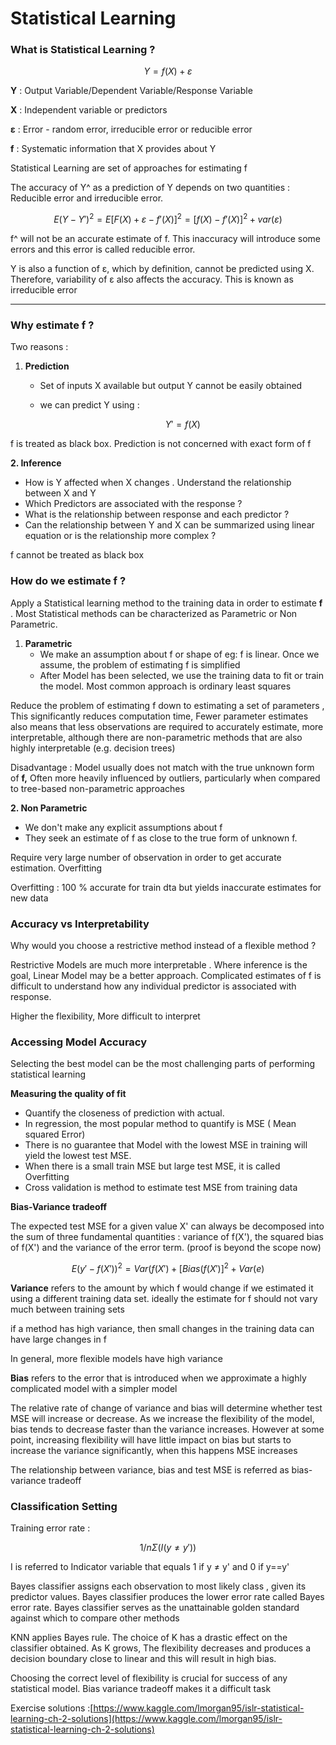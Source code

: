 # Statistical Learning

### **What is Statistical Learning ?**

$$Y = f(X) + ε$$

**Y** : Output Variable/Dependent Variable/Response Variable

**X** : Independent variable or predictors

**ε** : Error - random error, irreducible error or reducible error

**f** : Systematic information that X provides about Y  

Statistical Learning are set of approaches for estimating f 

The accuracy of Y^ as a prediction of Y depends on two quantities : Reducible error and irreducible error.

$$E(Y - Y')^2 = E[F(X) + ε- f'(X)]^2 = [f(X) - f'(X)]^2 + var(ε)$$

f^ will not be an accurate estimate of f. This inaccuracy will introduce some errors and this error is called reducible error.

Y is also a function of ε, which by definition, cannot be predicted using X. Therefore, variability of ε also affects the accuracy. This is known as irreducible error

---

### **Why estimate f ?**

Two reasons :

1. **Prediction**
    - Set of inputs X available but output Y cannot be easily obtained
    - we can predict Y using :

        $$Y' = f(X)$$

f is treated as black box. Prediction is not concerned with exact form of f

**2.  Inference**

- How is Y affected when X changes . Understand the relationship between X and Y
- Which Predictors are associated with the response ?
- What is the relationship between response and each predictor ?
- Can the relationship between Y and X can be summarized using linear equation or is the relationship more complex ?

f cannot be treated as black box

### How do we estimate f ?

Apply a Statistical learning method to the training data in order to estimate **f** .  Most Statistical methods can be characterized as Parametric or Non Parametric.

1. **Parametric**
    - We make an assumption about f or shape of eg: f is linear. Once we assume, the problem of estimating f is simplified
    - After Model has been selected, we use the training data to fit or train the model. Most common approach is ordinary least squares

Reduce the problem of estimating f down to estimating a set of parameters , This significantly reduces computation time, Fewer parameter estimates also means that less observations are required to accurately estimate, more interpretable, although there are non-parametric methods that are also highly interpretable (e.g. decision trees)

Disadvantage : Model usually does not match with the true unknown form of **f,** Often more heavily influenced by outliers, particularly when compared to tree-based non-parametric approaches

**2. Non Parametric**

- We don't make any explicit assumptions about f
- They seek an estimate of f as close to the true form of unknown f.

Require very large number of observation in order to get accurate estimation. Overfitting

Overfitting : 100 % accurate for train dta but yields inaccurate estimates for new data

### Accuracy vs Interpretability

Why would you choose a restrictive method instead of a flexible method ? 

Restrictive Models are much more interpretable . Where inference is the goal, Linear Model may be a better approach. Complicated estimates of f is difficult to understand how any individual predictor is associated with response.

Higher the flexibility, More difficult to interpret

### Accessing Model Accuracy

Selecting the best model can be the most challenging parts of performing statistical learning

**Measuring the quality of fit**

- Quantify the closeness of prediction with actual.
- In regression, the most popular method to quantify is MSE ( Mean squared Error)
- There is no guarantee that Model with the lowest MSE in training will yield the lowest test MSE.
- When there is a small train MSE but large test MSE, it is called Overfitting
- Cross validation is method to estimate test MSE from training data

**Bias-Variance tradeoff**

The expected test MSE for a given value X' can always be decomposed into the sum of three fundamental quantities :  variance of f(X'), the squared bias of f(X') and the variance of the error term. (proof is beyond the scope now)

$$E(y'-f(X'))^2 = Var(f(X')+ [Bias(f(X')]^2+Var(e)$$

**Variance** refers to the amount by which f would change if we estimated it using a different training data set. ideally the estimate for f should not vary much between training sets

if a method has high variance, then small changes in the training data can have large changes in f

In general, more flexible models have high variance

**Bias** refers to the error that is introduced when we approximate a highly complicated model with a simpler model

 

The relative rate of change of variance and bias will determine whether test MSE will increase or decrease. As we increase the flexibility of the model, bias tends to decrease faster than the variance increases. However at some point, increasing flexibility will have little impact on bias but starts to increase the variance significantly, when this happens MSE increases

The relationship between variance, bias and test MSE is referred as bias-variance tradeoff

### Classification Setting

Training error rate :

$$1/nΣ(I(y≠y'))$$

I is referred to Indicator variable that equals 1 if y ≠ y' and 0 if y==y'

Bayes classifier assigns each observation to most likely class , given its predictor values. Bayes classifier produces the lower error rate called Bayes error rate. Bayes classifier serves as the unattainable golden standard against which to compare other methods

KNN applies Bayes rule. The choice of K has a drastic effect on the classifier obtained. As K grows, The flexibility decreases and produces a decision boundary close to linear and this will result in high bias.

Choosing the correct level of flexibility is crucial for success of any statistical model. Bias variance tradeoff makes it a difficult task

Exercise solutions :[https://www.kaggle.com/lmorgan95/islr-statistical-learning-ch-2-solutions](https://www.kaggle.com/lmorgan95/islr-statistical-learning-ch-2-solutions)